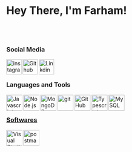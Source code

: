 # Hey There, I'm Farham!

  <br>
  <br>

  ### Social Media

<a href="https://www.instagram.com/the.farham" target="_blank"><img class="icon" align="left" alt="instagram" width="40px" src="https://img.icons8.com/3d-fluency/94/null/instagram-new.png" /></a>
<a href="https://github.com/Farham-Zaker" target="_blank"><img class="icon" align="left" alt="Github" width="40px" src="https://img.icons8.com/3d-fluency/94/null/github.png" /></a>
<a href="https://www.linkedin.com/in/farham-zaker/" target="_blank"><img class="icon" align="left" alt="Linkdin" width="40px" src="https://img.icons8.com/3d-fluency/94/null/linkedin" /></a>
<br />
<br />

### Languages and Tools

<div>
  <a href="https://developer.mozilla.org/en-US/docs/Web/JavaScript" target="_blank"><img class="icon" align="left" alt="Javascript" width="42px" src="https://img.icons8.com/fluency/48/null/javascript.png" />
  <a href="https://nodejs.org/" target="_blank"><img class="icon" align="left" alt="Node.js" width="42px" src="https://img.icons8.com/fluency/48/null/node-js.png" />
  <a href="https://www.mongodb.com/" target="_blank"> <img class="icon" align="left" alt="MongoDB" width="42px" src="https://img.icons8.com/color/48/null/mongodb.png" />
  <a href="https://git-scm.com/" target="_blank"> <img class="icon" align="left" alt="git" width="42px" src="https://img.icons8.com/color/48/null/git.png"/>
  <a href="https://github.com/" target="_blank"> <img class="icon" align="left" alt="GitHub" width="42px" src="https://img.icons8.com/3d-fluency/94/null/github.png" />
  <a href="https://www.typescriptlang.org/" target="_blank"> <img class="icon" align="left" alt="Typescript" width="42px" src="https://img.icons8.com/color/48/null/typescript.png" />
  <a href="https://www.mysql.com/" target="_blank"> <img class="icon" align="left" alt="MySQL" width="42px" src="https://img.icons8.com/3d-fluency/94/null/mysql-logo" />
</div>
<br />
<br />

### Softwares

<div>
  <a href="https://code.visualstudio.com/" target="_blank"><img class="icon" align="left" alt="Visual Studio Code" width="42px" src="https://img.icons8.com/color/48/null/visual-studio-code-2019.png" />
  <a href="https://www.postman.com/" target="_blank"> <img class="icon" align="left" alt="postman" width="42px" src="https://img.icons8.com/external-tal-revivo-color-tal-revivo/24/null/external-postman-is-the-only-complete-api-development-environment-logo-color-tal-revivo.png"/> </a>
</div>
<br />
<br />

<br />
<br />

